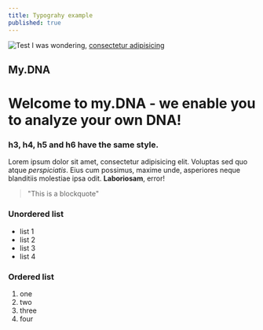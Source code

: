 ```yaml
---
title: Typograhy example
published: true
---
```

![Test](/emerald/img/img-test.png "Test")
I was wondering, [consectetur adipisicing](http://www.example.com) 
## My.DNA

# Welcome to my.DNA - we enable you to analyze your own DNA!

### h3, h4, h5 and h6 have the same style.

Lorem ipsum dolor sit amet, consectetur adipisicing elit. Voluptas sed quo atque *perspiciatis*. Eius cum possimus, maxime unde, asperiores neque blanditiis molestiae ipsa odit. **Laboriosam**, error!

> "This is a blockquote"

### Unordered list
- list 1
- list 2
- list 3
- list 4

### Ordered list
1. one
2. two
3. three
4. four
